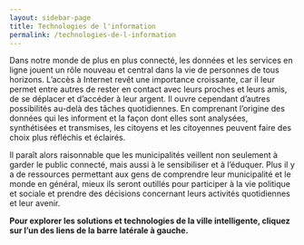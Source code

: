 ```yaml
---
layout: sidebar-page
title: Technologies de l'information
permalink: /technologies-de-l-information
---
```

Dans notre monde de plus en plus connecté, les données et les services en ligne jouent un rôle nouveau et central dans la vie de personnes de tous horizons. L’accès à Internet revêt une importance croissante, car il leur permet entre autres de rester en contact avec leurs proches et leurs amis, de se déplacer et d’accéder à leur argent. Il ouvre cependant d’autres possibilités au-delà des tâches quotidiennes. En comprenant l’origine des données qui les informent et la façon dont elles sont analysées, synthétisées et transmises, les citoyens et les citoyennes peuvent faire des choix plus réfléchis et éclairés. 

Il paraît alors raisonnable que les municipalités veillent non seulement à garder le public connecté, mais aussi à le sensibiliser et à l’éduquer. Plus il y a de ressources permettant aux gens de comprendre leur municipalité et le monde en général, mieux ils seront outillés pour participer à la vie politique et sociale et prendre des décisions concernant leurs activités quotidiennes et leur avenir.

**Pour explorer les solutions et technologies de la ville intelligente, cliquez sur l’un des liens de la barre latérale à gauche.**
